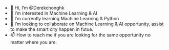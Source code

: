 - 👋 Hi, I’m @Derekchonghk
- 👀 I’m interested in Machine Learning & AI
- 🌱 I’m currently learning Machine Learning & Python
- 💞️ I’m looking to collaborate on Machine Learning & AI opportunity, assist to make the smart city happen in futue. 
- 📫 How to reach me if you are looking for the same opportunity no matter where you are.

<!---
Derekchonghk/Derekchonghk is a ✨ special ✨ repository because its `README.md` (this file) appears on your GitHub profile.
You can click the Preview link to take a look at your changes.
--->
